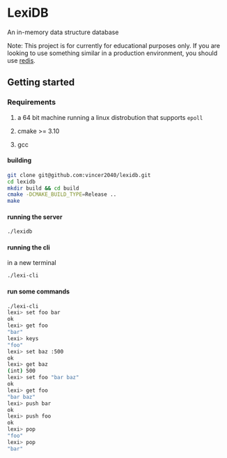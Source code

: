 # LexiDB

An in-memory data structure database

Note: This project is for currently for educational purposes only. If you are looking 
to use something similar in a production environment, you should use [redis](https://github.com/redis/redis). 

## Getting started

### Requirements

1. a 64 bit machine running a linux distrobution that supports `epoll`

2. cmake >= 3.10

3. gcc

#### building

```bash
git clone git@github.com:vincer2040/lexidb.git
cd lexidb
mkdir build && cd build
cmake -DCMAKE_BUILD_TYPE=Release ..
make
```

#### running the server

```bash
./lexidb
```


#### running the cli

in a new terminal

```bash
./lexi-cli
```

#### run some commands

```bash
./lexi-cli
lexi> set foo bar
ok
lexi> get foo
"bar"
lexi> keys
"foo"
lexi> set baz :500
ok
lexi> get baz
(int) 500
lexi> set foo "bar baz"
ok
lexi> get foo
"bar baz"
lexi> push bar
ok
lexi> push foo
ok
lexi> pop
"foo"
lexi> pop
"bar"
```
